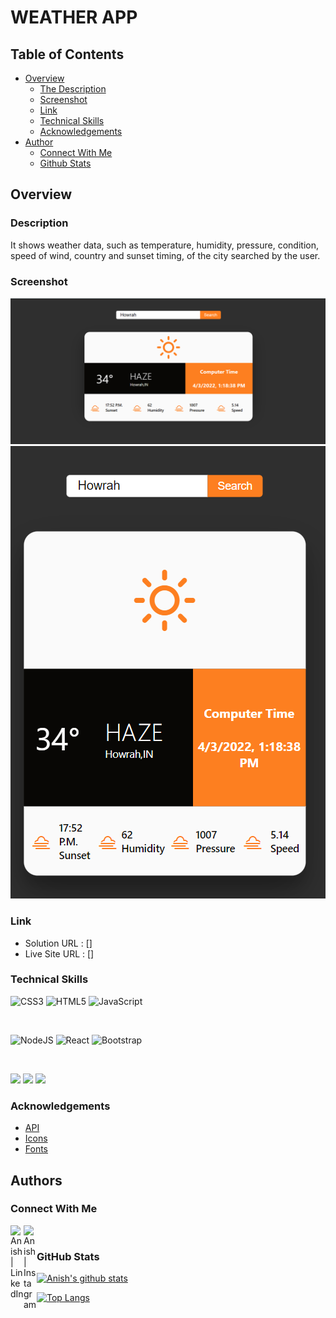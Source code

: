 # WEATHER APP

## Table of Contents

- [Overview](#overview)
  - [The Description](#description)
  - [Screenshot](#screenshot)
  - [Link](#Link)
  - [Technical Skills](#technical-skills)
  - [Acknowledgements](#acknowledgements)
- [Author](#author)
  - [Connect With Me](#connect-with-me)
  - [Github Stats](#github-stats)

## Overview

### Description

It shows weather data, such as temperature, humidity, pressure, condition, speed of wind, country and sunset timing, of the city searched by the user.

### Screenshot

![Dekstop Design preview for Weather App](./screenshots/desktop.png)
![Mobile Design preview for Weather App](./screenshots/mobile.png)

### Link

- Solution URL : []
- Live Site URL : []

### Technical Skills

![CSS3](https://img.shields.io/badge/css3-%231572B6.svg?style=for-the-badge&logo=css3&logoColor=white)
![HTML5](https://img.shields.io/badge/html5-%23E34F26.svg?style=for-the-badge&logo=html5&logoColor=white)
![JavaScript](https://img.shields.io/badge/javascript-%23323330.svg?style=for-the-badge&logo=javascript&logoColor=%23F7DF1E)

</br>

![NodeJS](https://img.shields.io/badge/node.js-6DA55F?style=for-the-badge&logo=node.js&logoColor=white)
![React](https://img.shields.io/badge/react-%2320232a.svg?style=for-the-badge&logo=react&logoColor=%2361DAFB)
![Bootstrap](https://img.shields.io/badge/bootstrap-%23563D7C.svg?style=for-the-badge&logo=bootstrap&logoColor=white)

</br>

![](https://img.shields.io/badge/Tools-Netlify-informational?style=flat&logo=netlify&color=00C7B7)
![](https://img.shields.io/badge/Tools-Git-informational?style=flat&logo=Git&color=F05032)
![](https://img.shields.io/badge/Tools-GitHub-informational?style=flat&logo=GitHub&color=181717)

### Acknowledgements

- [API](https://openweathermap.org/current#name)
- [Icons](https://erikflowers.github.io/weather-icons/)
- [Fonts](https://fonts.google.com)

## Authors

### Connect With Me

<a href="https://www.linkedin.com/in/anish-kumar-mohanty-68a019216/"><img align="left" src="https://raw.githubusercontent.com/yushi1007/yushi1007/main/images/linkedin.svg" alt="Anish | LinkedIn" width="21px"/></a>
<a href="https://www.instagram.com/in/anish.mohanty_/"><img align="left" src="https://raw.githubusercontent.com/yushi1007/yushi1007/main/images/instagram.svg" alt="Anish | Instagram" width="21px"/></a>
</br>
### GitHub Stats

[![Anish's github stats](https://github-readme-stats.vercel.app/api?username=Anish010&show_icons=true&include_all_commits=true&count_private=true)](https://github.com/Anish010)

[![Top Langs](https://github-readme-stats.vercel.app/api/top-langs/?username=Anish010)](https://github.com/anish101)
